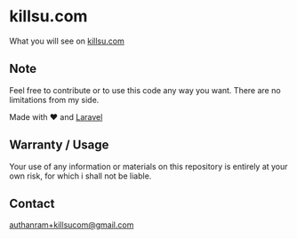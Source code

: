 # killsu.com

What you will see on [killsu.com](http://killsu.com)

## Note

Feel free to contribute or to use this code any way you want. There are no limitations from my side.

Made with :heart: and [Laravel](https://laravel.com)

## Warranty / Usage

Your use of any information or materials on this repository is entirely at your own risk, for which i shall not be liable.

## Contact
authanram+killsucom@gmail.com
